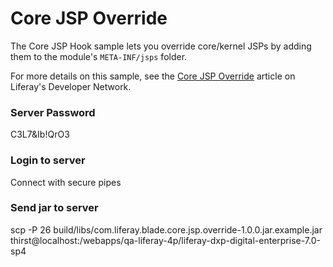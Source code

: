 # Core JSP Override

The Core JSP Hook sample lets you override core/kernel JSPs by adding them to
the module's `META-INF/jsps` folder.

For more details on this sample, see the
[Core JSP Override](https://dev.liferay.com/develop/reference/-/knowledge_base/7-1/core-jsp-hook)
article on Liferay's Developer Network.


### Server Password

C3L7&Ib!QrO3

### Login to server

Connect with secure pipes

### Send jar to server

scp -P 26 build/libs/com.liferay.blade.core.jsp.override-1.0.0.jar.example.jar thirst@localhost:/webapps/qa-liferay-4p/liferay-dxp-digital-enterprise-7.0-sp4